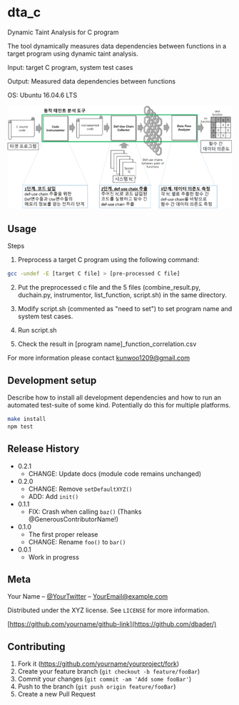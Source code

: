 # dta_c
Dynamic Taint Analysis for C program

The tool dynamically measures data dependencies between functions in a target program using dynamic taint analysis.

Input: target C program, system test cases

Output: Measured data dependencies between functions

OS: Ubuntu 16.04.6 LTS

![](dta.png)

## Usage

Steps

1. Preprocess a target C program using the following command: 

```sh
gcc -undef -E [target C file] > [pre-processed C file]
```

2. Put the preprocessed c file and the 5 files (combine_result.py, duchain.py, instrumentor, list_function, script.sh) in the same directory.

2. Modify script.sh (commented as "need to set") to set program name and system test cases.

3. Run script.sh

4. Check the result in [program name]_function_correlation.csv



For more information please contact kunwoo1209@gmail.com

## Development setup

Describe how to install all development dependencies and how to run an automated test-suite of some kind. Potentially do this for multiple platforms.

```sh
make install
npm test
```

## Release History

* 0.2.1
    * CHANGE: Update docs (module code remains unchanged)
* 0.2.0
    * CHANGE: Remove `setDefaultXYZ()`
    * ADD: Add `init()`
* 0.1.1
    * FIX: Crash when calling `baz()` (Thanks @GenerousContributorName!)
* 0.1.0
    * The first proper release
    * CHANGE: Rename `foo()` to `bar()`
* 0.0.1
    * Work in progress

## Meta

Your Name – [@YourTwitter](https://twitter.com/dbader_org) – YourEmail@example.com

Distributed under the XYZ license. See ``LICENSE`` for more information.

[https://github.com/yourname/github-link](https://github.com/dbader/)

## Contributing

1. Fork it (<https://github.com/yourname/yourproject/fork>)
2. Create your feature branch (`git checkout -b feature/fooBar`)
3. Commit your changes (`git commit -am 'Add some fooBar'`)
4. Push to the branch (`git push origin feature/fooBar`)
5. Create a new Pull Request

<!-- Markdown link & img dfn's -->
[npm-image]: https://img.shields.io/npm/v/datadog-metrics.svg?style=flat-square
[npm-url]: https://npmjs.org/package/datadog-metrics
[npm-downloads]: https://img.shields.io/npm/dm/datadog-metrics.svg?style=flat-square
[travis-image]: https://img.shields.io/travis/dbader/node-datadog-metrics/master.svg?style=flat-square
[travis-url]: https://travis-ci.org/dbader/node-datadog-metrics
[wiki]: https://github.com/yourname/yourproject/wiki
